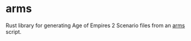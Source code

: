 # arms

Rust library for generating Age of Empires 2 Scenario files from an
[arms][armslib] script.

[armslib]: ../../rocks/arms/
